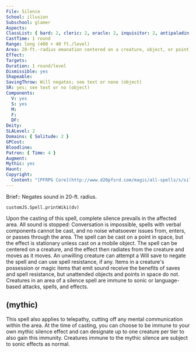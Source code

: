 ```yaml
---
File: Silence
School: illusion
Subschool: glamer
Aspects: 
ClassList: { bard: 2, cleric: 2, oracle: 2, inquisitor: 2, antipaladin: 2, psychic: 2, mesmerist: 2 }
CastTime: 1 round
Range: long (400 + 40 ft./level)
Area: 20-ft.-radius emanation centered on a creature, object, or point in space
Effect: 
Targets: 
Duration: 1 round/level
Dismissible: yes
Shapeable: 
SavingThrow: Will negates; see text or none (object)
SR: yes; see text or no (object)
Components:
  V: yes
  S: yes
  M: 
  F: 
  DF: 
Deity: 
SLALevel: 2
Domains: { Solitude: 2 }
GPCost: 
Bloodline: 
Patron: { Time: 4 }
Augment: 
Mythic: yes
Haunt: 
Copyright:
  Content: "[PFRPG Core](http://www.d20pfsrd.com/magic/all-spells/s/silence)"
---
```

Brief:: Negates sound in 20-ft. radius.

```dataviewjs
customJS.Spell.printWiki(dv)
```

Upon the casting of this spell, complete silence prevails in the affected area. All sound is stopped: Conversation is impossible, spells with verbal components cannot be cast, and no noise whatsoever issues from, enters, or passes through the area. The spell can be cast on a point in space, but the effect is stationary unless cast on a mobile object. The spell can be centered on a creature, and the effect then radiates from the creature and moves as it moves. An unwilling creature can attempt a Will save to negate the spell and can use spell resistance, if any. Items in a creature's possession or magic items that emit sound receive the benefits of saves and spell resistance, but unattended objects and points in space do not. Creatures in an area of a silence spell are immune to sonic or language-based attacks, spells, and effects.


## (mythic)

This spell also applies to telepathy, cutting off any mental communication within the area. At the time of casting, you can choose to be immune to your own mythic silence effect and can designate up to one creature per tier to also gain this immunity. Creatures immune to the mythic silence are subject to sonic effects as normal.
